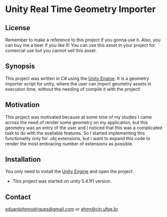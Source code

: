 # **Unity Real Time Geometry Importer**

## License
Remember to make a reference to this project if you gonna use it. Also, you can buy me a beer if you like it!
You can use this asset in your project for comercial use but you cannot sell this asset.

## Synopsis

This project was written in C# using the [Unity Engine](unity3d.com). It is a geometry importer script for unity, where the user can import geometry assets in execution time, without the needing of compile it with the project!

## Motivation

This project was motivated because at some time of my studies I came across the need of render some geometry on my application, but this geometry was an entry of the user and I noticed that this was a complicated task to do with the avaliable features. So I started implementing this functionality only for .obj extensions, but I want to expand this code to render the most embracing number of extensions as possible.

## Installation

You only need to install the [Unity Engine](unity3d.com) and open the project.
+ This project was started on unity 5.4.1f1 version.

## Contact
eduardohmrodrigues@gmail.com or ehmr@cin.ufpe.br